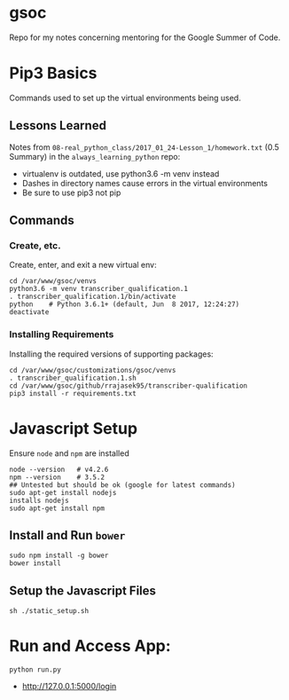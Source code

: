 # gsoc

Repo for my notes concerning mentoring for the Google Summer of Code.

# Pip3 Basics

Commands used to set up the virtual environments being used.

## Lessons Learned

Notes from `08-real_python_class/2017_01_24-Lesson_1/homework.txt`
(0.5 Summary) in the `always_learning_python` repo:

- virtualenv is outdated, use python3.6 -m venv instead
- Dashes in directory names cause errors in the virtual environments
- Be sure to use pip3 not pip

## Commands

### Create, etc.

Create, enter, and exit a new virtual env:

```
cd /var/www/gsoc/venvs
python3.6 -m venv transcriber_qualification.1
. transcriber_qualification.1/bin/activate
python    # Python 3.6.1+ (default, Jun  8 2017, 12:24:27)
deactivate
```

### Installing Requirements

Installing the required versions of supporting packages:

```
cd /var/www/gsoc/customizations/gsoc/venvs
. transcriber_qualification.1.sh
cd /var/www/gsoc/github/rrajasek95/transcriber-qualification
pip3 install -r requirements.txt
```

# Javascript Setup

Ensure `node` and `npm` are installed

```
node --version   # v4.2.6
npm --version    # 3.5.2
## Untested but should be ok (google for latest commands)
sudo apt-get install nodejs
installs nodejs
sudo apt-get install npm
```

## Install and Run `bower`

```
sudo npm install -g bower
bower install
```

## Setup the Javascript Files

```
sh ./static_setup.sh
```

# Run and Access App:

```
python run.py
```

- http://127.0.0.1:5000/login

